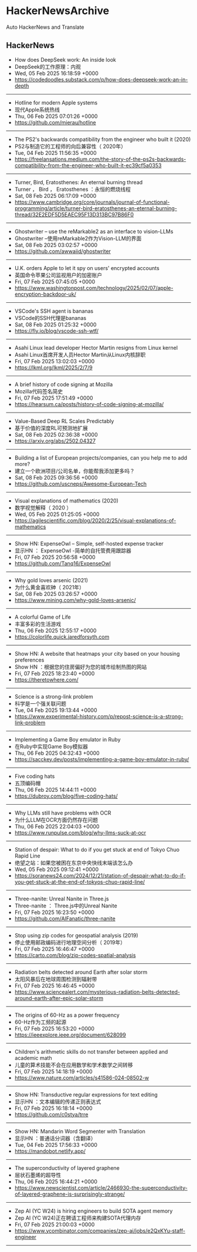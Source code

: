 # HackerNewsArchive
Auto HackerNews and Translate

## HackerNews
* How does DeepSeek work: An inside look
* DeepSeek的工作原理：内观
* Wed, 05 Feb 2025 16:18:59 +0000
* https://codedoodles.substack.com/p/how-does-deepseek-work-an-in-depth
----
* Hotline for modern Apple systems
* 现代Apple系统热线
* Thu, 06 Feb 2025 07:01:26 +0000
* https://github.com/mierau/hotline
----
* The PS2's backwards compatibility from the engineer who built it (2020)
* PS2与制造它的工程师的向后兼容性（ 2020年）
* Tue, 04 Feb 2025 11:56:35 +0000
* https://freelansations.medium.com/the-story-of-the-ps2s-backwards-compatibility-from-the-engineer-who-built-it-ec39cf5a0353
----
* Turner, Bird, Eratosthenes: An eternal burning thread
* Turner ， Bird ， Eratosthenes ：永恒的燃烧线程
* Sat, 08 Feb 2025 06:17:09 +0000
* https://www.cambridge.org/core/journals/journal-of-functional-programming/article/turner-bird-eratosthenes-an-eternal-burning-thread/32E2EDF5D5EAEC95F13D313BC97B86F0
----
* Ghostwriter – use the reMarkable2 as an interface to vision-LLMs
* Ghostwriter –使用reMarkable2作为Vision-LLM的界面
* Sat, 08 Feb 2025 03:02:57 +0000
* https://github.com/awwaiid/ghostwriter
----
* U.K. orders Apple to let it spy on users' encrypted accounts
* 英国命令苹果公司监视用户的加密账户
* Fri, 07 Feb 2025 07:45:05 +0000
* https://www.washingtonpost.com/technology/2025/02/07/apple-encryption-backdoor-uk/
----
* VSCode's SSH agent is bananas
* VSCode的SSH代理是bananas
* Sat, 08 Feb 2025 01:25:32 +0000
* https://fly.io/blog/vscode-ssh-wtf/
----
* Asahi Linux lead developer Hector Martin resigns from Linux kernel
* Asahi Linux首席开发人员Hector Martin从Linux内核辞职
* Fri, 07 Feb 2025 13:02:03 +0000
* https://lkml.org/lkml/2025/2/7/9
----
* A brief history of code signing at Mozilla
* Mozilla代码签名简史
* Fri, 07 Feb 2025 17:51:49 +0000
* https://hearsum.ca/posts/history-of-code-signing-at-mozilla/
----
* Value-Based Deep RL Scales Predictably
* 基于价值的深度RL可预测地扩展
* Sat, 08 Feb 2025 02:36:38 +0000
* https://arxiv.org/abs/2502.04327
----
* Building a list of European projects/companies, can you help me to add more?
* 建立一个欧洲项目/公司名单，你能帮我添加更多吗？
* Sat, 08 Feb 2025 09:36:56 +0000
* https://github.com/uscneps/Awesome-European-Tech
----
* Visual explanations of mathematics (2020)
* 数学视觉解释（ 2020 ）
* Wed, 05 Feb 2025 01:25:05 +0000
* https://agilescientific.com/blog/2020/2/25/visual-explanations-of-mathematics
----
* Show HN: ExpenseOwl – Simple, self-hosted expense tracker
* 显示HN ： ExpenseOwl -简单的自托管费用跟踪器
* Fri, 07 Feb 2025 20:56:58 +0000
* https://github.com/Tanq16/ExpenseOwl
----
* Why gold loves arsenic (2021)
* 为什么黄金喜欢砷（ 2021年）
* Sat, 08 Feb 2025 03:26:57 +0000
* https://www.mining.com/why-gold-loves-arsenic/
----
* A colorful Game of Life
* 丰富多彩的生活游戏
* Thu, 06 Feb 2025 12:55:17 +0000
* https://colorlife.quick.jaredforsyth.com
----
* Show HN: A website that heatmaps your city based on your housing preferences
* Show HN ：根据您的住房偏好为您的城市绘制热图的网站
* Fri, 07 Feb 2025 18:23:40 +0000
* https://theretowhere.com/
----
* Science is a strong-link problem
* 科学是一个强关联问题
* Tue, 04 Feb 2025 19:13:44 +0000
* https://www.experimental-history.com/p/repost-science-is-a-strong-link-problem
----
* Implementing a Game Boy emulator in Ruby
* 在Ruby中实现Game Boy模拟器
* Thu, 06 Feb 2025 04:32:43 +0000
* https://sacckey.dev/posts/implementing-a-game-boy-emulator-in-ruby/
----
* Five coding hats
* 五顶编码帽
* Thu, 06 Feb 2025 14:44:11 +0000
* https://dubroy.com/blog/five-coding-hats/
----
* Why LLMs still have problems with OCR
* 为什么LLM在OCR方面仍然存在问题
* Thu, 06 Feb 2025 22:04:03 +0000
* https://www.runpulse.com/blog/why-llms-suck-at-ocr
----
* Station of despair: What to do if you get stuck at end of Tokyo Chuo Rapid Line
* 绝望之站：如果您被困在东京中央快线末端该怎么办
* Wed, 05 Feb 2025 09:12:41 +0000
* https://soranews24.com/2024/12/21/station-of-despair-what-to-do-if-you-get-stuck-at-the-end-of-tokyos-chuo-rapid-line/
----
* Three-nanite: Unreal Nanite in Three.js
* Three-nanite ： Three.js中的Unreal Nanite
* Fri, 07 Feb 2025 16:23:50 +0000
* https://github.com/AIFanatic/three-nanite
----
* Stop using zip codes for geospatial analysis (2019)
* 停止使用邮政编码进行地理空间分析（ 2019年）
* Fri, 07 Feb 2025 16:46:47 +0000
* https://carto.com/blog/zip-codes-spatial-analysis
----
* Radiation belts detected around Earth after solar storm
* 太阳风暴后在地球周围检测到辐射带
* Fri, 07 Feb 2025 16:46:45 +0000
* https://www.sciencealert.com/mysterious-radiation-belts-detected-around-earth-after-epic-solar-storm
----
* The origins of 60-Hz as a power frequency
* 60-Hz作为工频的起源
* Fri, 07 Feb 2025 16:53:20 +0000
* https://ieeexplore.ieee.org/document/628099
----
* Children's arithmetic skills do not transfer between applied and academic math
* 儿童的算术技能不会在应用数学和学术数学之间转移
* Fri, 07 Feb 2025 14:18:19 +0000
* https://www.nature.com/articles/s41586-024-08502-w
----
* Show HN: Transductive regular expressions for text editing
* 显示HN ：文本编辑的传递正则表达式
* Fri, 07 Feb 2025 16:18:14 +0000
* https://github.com/c0stya/trre
----
* Show HN: Mandarin Word Segmenter with Translation
* 显示HN ：普通话分词器（含翻译）
* Tue, 04 Feb 2025 17:56:33 +0000
* https://mandobot.netlify.app/
----
* The superconductivity of layered graphene
* 层状石墨烯的超导性
* Thu, 06 Feb 2025 16:44:21 +0000
* https://www.newscientist.com/article/2466930-the-superconductivity-of-layered-graphene-is-surprisingly-strange/
----
* Zep AI (YC W24) is hiring engineers to build SOTA agent memory
* Zep AI (YC W24)正在聘请工程师来构建SOTA代理内存
* Fri, 07 Feb 2025 21:00:03 +0000
* https://www.ycombinator.com/companies/zep-ai/jobs/e2QxKYu-staff-engineer
----

